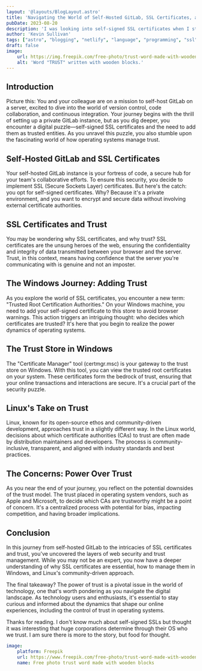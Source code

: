```yaml
---
layout: '@layouts/BlogLayout.astro'
title: 'Navigating the World of Self-Hosted GitLab, SSL Certificates, and Trust: Windows vs. Linux'
pubDate: 2023-08-20
description: 'I was looking into self-signed SSL certificates when I stumbled into a blog worthy thought. Well, bigger than a thought so I turned it into a blog.'
author: 'Kevin Sullivan'
tags: ["astro", "blogging", "netlify", "language", "programming", "ssl", "certificates"]
draft: false
image:
    url: https://img.freepik.com/free-photo/trust-word-made-with-wooden-blocks_23-2148101503.jpg?w=1380&t=st=1693852112~exp=1693852712~hmac=6c4554031d1b317cb19d728cc10ed19e48ada8b6ad9d2030bbfc64e517395726
    alt: 'Word "TRUST" written with wooden blocks.'
---
```


## Introduction

Picture this: You and your colleague are on a mission to self-host GitLab on a server, excited to dive into the world of version control, code collaboration, and continuous integration. Your journey begins with the thrill of setting up a private GitLab instance, but as you dig deeper, you encounter a digital puzzle—self-signed SSL certificates and the need to add them as trusted entities. As you unravel this puzzle, you also stumble upon the fascinating world of how operating systems manage trust. 

## Self-Hosted GitLab and SSL Certificates

Your self-hosted GitLab instance is your fortress of code, a secure hub for your team's collaborative efforts. To ensure this security, you decide to implement SSL (Secure Sockets Layer) certificates. But here's the catch: you opt for self-signed certificates. Why? Because it's a private environment, and you want to encrypt and secure data without involving external certificate authorities.

## SSL Certificates and Trust

You may be wondering why SSL certificates, and why trust? SSL certificates are the unsung heroes of the web, ensuring the confidentiality and integrity of data transmitted between your browser and the server. Trust, in this context, means having confidence that the server you're communicating with is genuine and not an imposter.

## The Windows Journey: Adding Trust

As you explore the world of SSL certificates, you encounter a new term: "Trusted Root Certification Authorities." On your Windows machine, you need to add your self-signed certificate to this store to avoid browser warnings. This action triggers an intriguing thought: who decides which certificates are trusted? It's here that you begin to realize the power dynamics of operating systems.

## The Trust Store in Windows

The "Certificate Manager" tool (certmgr.msc) is your gateway to the trust store on Windows. With this tool, you can view the trusted root certificates on your system. These certificates form the bedrock of trust, ensuring that your online transactions and interactions are secure. It's a crucial part of the security puzzle.

## Linux's Take on Trust

Linux, known for its open-source ethos and community-driven development, approaches trust in a slightly different way. In the Linux world, decisions about which certificate authorities (CAs) to trust are often made by distribution maintainers and developers. The process is community-inclusive, transparent, and aligned with industry standards and best practices.

## The Concerns: Power Over Trust

As you near the end of your journey, you reflect on the potential downsides of the trust model. The trust placed in operating system vendors, such as Apple and Microsoft, to decide which CAs are trustworthy might be a point of concern. It's a centralized process with potential for bias, impacting competition, and having broader implications.

## Conclusion

In this journey from self-hosted GitLab to the intricacies of SSL certificates and trust, you've uncovered the layers of web security and trust management. While you may not be an expert, you now have a deeper understanding of why SSL certificates are essential, how to manage them in Windows, and Linux's community-driven approach.

The final takeaway? The power of trust is a pivotal issue in the world of technology, one that's worth pondering as you navigate the digital landscape. As technology users and enthusiasts, it's essential to stay curious and informed about the dynamics that shape our online experiences, including the control of trust in operating systems.

Thanks for reading. I don't know much about self-signed SSLs but thought it was interesting that huge corporations determine through their OS who we trust. I am sure there is more to the story, but food for thought.

```yaml
image: 
    platform: Freepik
    url: https://www.freepik.com/free-photo/trust-word-made-with-wooden-blocks_4351825.htm#query=trust&position=0&from_view=search&track=sph
    name: Free photo trust word made with wooden blocks
```